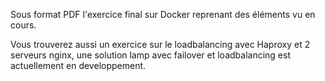 Sous format PDF l'exercice final sur Docker reprenant des éléments vu en cours.

Vous trouverez aussi un exercice sur le loadbalancing avec Haproxy et 2 serveurs nginx, une solution lamp avec failover et loadbalancing est actuellement en developpement.